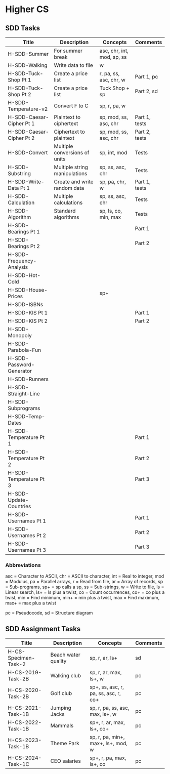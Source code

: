 # Higher CS


## SDD Tasks

| Title                    | Description                   | Concepts                   | Comments |
| -----                    | -----------                   | --------                   | -------- |
| H-SDD-Summer             | For summer break              | asc, chr, int, mod, sp, ss | |
| H-SDD-Walking            | Write data to file            | w                          | |
| H-SDD-Tuck-Shop Pt 1     | Create a price list           | r, pa, ss, asc, chr, w     | Part 1, pc |
| H-SDD-Tuck-Shop Pt 2     | Create a price list           | Tuck Shop + sp             | Part 2, sd |
| H-SDD-Temperature-v2     | Convert F to C                | sp, r, pa, w               | |
| H-SDD-Caesar-Cipher Pt 1 | Plaintext to ciphertext       | sp, mod, ss, asc, chr      | Part 1, tests |
| H-SDD-Caesar-Cipher Pt 2 | Ciphertext to plaintext       | sp, mod, ss, asc, chr      | Part 2, tests |
| H-SDD-Convert            | Multiple conversions of units | sp, int, mod               | Tests |
| H-SDD-Substring          | Multiple string manipulations | sp, ss, asc, chr           | Tests |
| H-SDD-Write-Data Pt 1    | Create and write random data  | sp, pa, chr, w             | Part 1, tests |
| H-SDD-Calculation        | Multiple calculations         | sp, ss, asc, chr           | Tests |
| H-SDD-Algorithm          | Standard algorithms           | sp, ls, co, min, max       | Tests |
| H-SDD-Bearings Pt 1      | | | Part 1 |
| H-SDD-Bearings Pt 2      | | | Part 2 |
| H-SDD-Frequency-Analysis | | | |
| H-SDD-Hot-Cold           | | | |
| H-SDD-House-Prices       | | sp+ | |
| H-SDD-ISBNs              | | | |
| H-SDD-KIS Pt 1           | | | Part 1 |
| H-SDD-KIS Pt 2           | | | Part 2 |
| H-SDD-Monopoly           | | | |
| H-SDD-Parabola-Fun       | | | |
| H-SDD-Password-Generator | | | |
| H-SDD-Runners            | | | |
| H-SDD-Straight-Line      | | | |
| H-SDD-Subprograms        | | | |
| H-SDD-Temp-Dates         | | | |
| H-SDD-Temperature Pt 1   | | | Part 1 |
| H-SDD-Temperature Pt 2   | | | Part 2 |
| H-SDD-Temperature Pt 3   | | | Part 3 |
| H-SDD-Update-Countries   | | | |
| H-SDD-Usernames Pt 1     | | | Part 1 |
| H-SDD-Usernames Pt 2     | | | Part 2 |
| H-SDD-Usernames Pt 3     | | | Part 3 |


### Abbreviations

asc = Character to ASCII,
chr = ASCII to character,
int = Real to integer,
mod = Modulus,
pa = Parallel arrays,
r = Read from file,
ar = Array of records,
sp = Sub-programs,
sp+ = sp calls a sp,
ss = Sub-strings,
w = Write to file,
ls = Linear search,
ls+ = ls plus a twist,
co = Count occurrences,
co+ = co plus a twist,
min = Find minimum,
min+ = min plus a twist,
max = Find maximum,
max+ = max plus a twist

pc = Pseudocode,
sd = Structure diagram


## SDD Assignment Tasks

| Title                | Description         | Concepts                             | Comments |
| -----                | -----------         | --------                             | -------- |
| H-CS-Specimen-Task-2 | Beach water quality | sp, r, ar, ls+                       | sd |
| H-CS-2019-Task-2B    | Walking club        | sp, r, ar, max, ls+, w               | pc |
| H-CS-2020-Task-2B    | Golf club           | sp+, ss, asc, r, pa, ss, asc, r, co+ | pc |
| H-CS-2021-Task-1B    | Jumping Jacks       | sp, r, pa, ss, asc, max, ls+, w      | pc |
| H-CS-2022-Task-1B    | Mammals             | sp+, r, ar, max, ls+, co+            | pc |
| H-CS-2023-Task-1B    | Theme Park          | sp, r, pa, min+, max+, ls+, mod, w   | pc |
| H-CS-2024-Task-1C    | CEO salaries        | sp+, r, pa, max, ls+, co             | pc |
